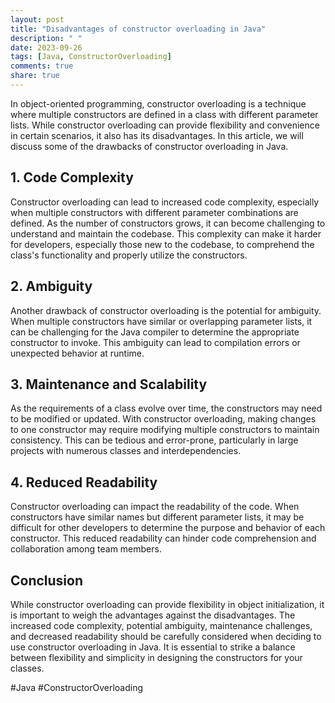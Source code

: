 ```yaml
---
layout: post
title: "Disadvantages of constructor overloading in Java"
description: " "
date: 2023-09-26
tags: [Java, ConstructorOverloading]
comments: true
share: true
---
```


In object-oriented programming, constructor overloading is a technique where multiple constructors are defined in a class with different parameter lists. While constructor overloading can provide flexibility and convenience in certain scenarios, it also has its disadvantages. In this article, we will discuss some of the drawbacks of constructor overloading in Java.

## 1. Code Complexity

Constructor overloading can lead to increased code complexity, especially when multiple constructors with different parameter combinations are defined. As the number of constructors grows, it can become challenging to understand and maintain the codebase. This complexity can make it harder for developers, especially those new to the codebase, to comprehend the class's functionality and properly utilize the constructors.

## 2. Ambiguity

Another drawback of constructor overloading is the potential for ambiguity. When multiple constructors have similar or overlapping parameter lists, it can be challenging for the Java compiler to determine the appropriate constructor to invoke. This ambiguity can lead to compilation errors or unexpected behavior at runtime.

## 3. Maintenance and Scalability

As the requirements of a class evolve over time, the constructors may need to be modified or updated. With constructor overloading, making changes to one constructor may require modifying multiple constructors to maintain consistency. This can be tedious and error-prone, particularly in large projects with numerous classes and interdependencies.

## 4. Reduced Readability

Constructor overloading can impact the readability of the code. When constructors have similar names but different parameter lists, it may be difficult for other developers to determine the purpose and behavior of each constructor. This reduced readability can hinder code comprehension and collaboration among team members.

## Conclusion

While constructor overloading can provide flexibility in object initialization, it is important to weigh the advantages against the disadvantages. The increased code complexity, potential ambiguity, maintenance challenges, and decreased readability should be carefully considered when deciding to use constructor overloading in Java. It is essential to strike a balance between flexibility and simplicity in designing the constructors for your classes.

#Java #ConstructorOverloading